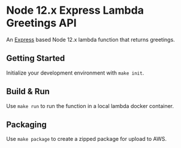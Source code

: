 # Node 12.x Express Lambda Greetings API

An [Express](https://github.com/expressjs/expressjs.com) based Node 12.x lambda function that returns greetings.

## Getting Started

Initialize your development environment with `make init`.

## Build & Run

Use `make run` to run the function in a local lambda docker container.

## Packaging

Use `make package` to create a zipped package for upload to AWS.
